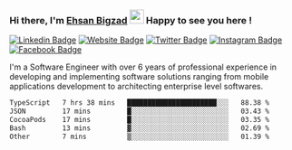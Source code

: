 ### Hi there, I'm <a href="https://ehsanbigzad.com" target="_blank">Ehsan Bigzad</a> <img src="https://media.giphy.com/media/hvRJCLFzcasrR4ia7z/giphy.gif" width="25px" height="25px"> Happy to see you here !

[![Linkedin Badge](https://img.shields.io/badge/-LinkedIn-0e76a8?style=flat-square&logo=Linkedin&logoColor=white)](https://linkedin.com/in/EhsanBigzad)
[![Website Badge](https://img.shields.io/badge/Website-3b5998?style=flat-square&logo=google-chrome&logoColor=white)](https://ehsanbigzad.com)
[![Twitter Badge](https://img.shields.io/badge/-Twitter-00acee?style=flat-square&logo=Twitter&logoColor=white)](https://twitter.com/EhsanBigzad)
[![Instagram Badge](https://img.shields.io/badge/-Instagram-e4405f?style=flat-square&logo=Instagram&logoColor=white)](https://instagram.com/ehsanbigzad/)
[![Facebook Badge](https://img.shields.io/badge/-Facebook-0088cc?style=flat-square&logo=Facebook&logoColor=white)](https://facebook.com/EhsanBigzad7)

I'm a Software Engineer with over 6 years of professional experience
in developing and implementing software solutions ranging from mobile applications development to architecting enterprise level softwares.

<!--START_SECTION:waka-->

```txt
TypeScript   7 hrs 38 mins   ██████████████████████░░░   88.38 %
JSON         17 mins         █░░░░░░░░░░░░░░░░░░░░░░░░   03.43 %
CocoaPods    17 mins         █░░░░░░░░░░░░░░░░░░░░░░░░   03.35 %
Bash         13 mins         ▓░░░░░░░░░░░░░░░░░░░░░░░░   02.69 %
Other        7 mins          ▒░░░░░░░░░░░░░░░░░░░░░░░░   01.39 %
```

<!--END_SECTION:waka-->
